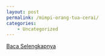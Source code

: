 ```yaml
---
layout: post
permalink: /mimpi-orang-tua-cerai/
categories:
    - Uncategorized
---
```


[Baca Selengkapnya](/05)